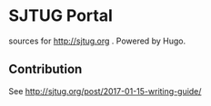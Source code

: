 # SJTUG Portal

sources for http://sjtug.org . Powered by Hugo.

## Contribution
See http://sjtug.org/post/2017-01-15-writing-guide/
